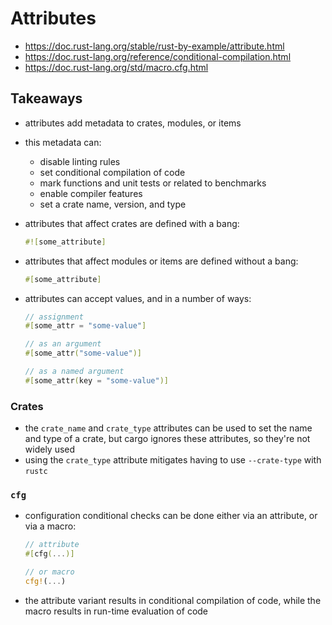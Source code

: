 # Attributes

- https://doc.rust-lang.org/stable/rust-by-example/attribute.html
- https://doc.rust-lang.org/reference/conditional-compilation.html
- https://doc.rust-lang.org/std/macro.cfg.html

## Takeaways

- attributes add metadata to crates, modules, or items
- this metadata can:
  - disable linting rules
  - set conditional compilation of code
  - mark functions and unit tests or related to benchmarks
  - enable compiler features
  - set a crate name, version, and type
- attributes that affect crates are defined with a bang:

  ```rust
  #![some_attribute]
  ```

- attributes that affect modules or items are defined without a bang:

  ```rust
  #[some_attribute]
  ```

- attributes can accept values, and in a number of ways:

  ```rust
  // assignment
  #[some_attr = "some-value"]

  // as an argument
  #[some_attr("some-value")]

  // as a named argument
  #[some_attr(key = "some-value")]
  ```

### Crates

- the `crate_name` and `crate_type` attributes can be used to set the name and
  type of a crate, but cargo ignores these attributes, so they're not widely
  used
- using the `crate_type` attribute mitigates having to use `--crate-type` with
  `rustc`

### `cfg`

- configuration conditional checks can be done either via an attribute, or via a
  macro:

  ```rust
  // attribute
  #[cfg(...)]

  // or macro
  cfg!(...)
  ```

- the attribute variant results in conditional compilation of code, while the
  macro results in run-time evaluation of code
